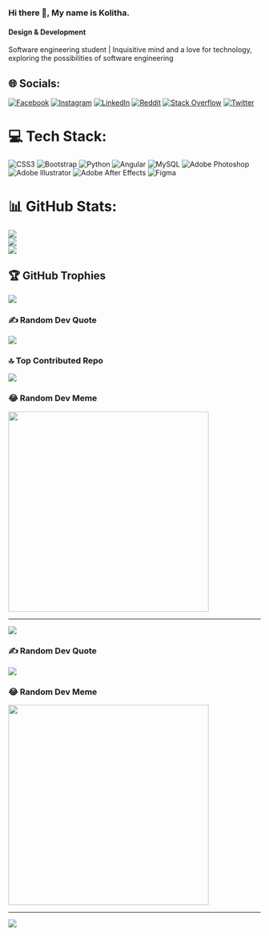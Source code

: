 ### Hi there 👋, My name is Kolitha.
#### Design & Development
Software engineering student | Inquisitive mind and a love for technology, exploring the possibilities of software engineering


## 🌐 Socials:
[![Facebook](https://img.shields.io/badge/Facebook-%231877F2.svg?logo=Facebook&logoColor=white)](https://facebook.com/gayn.KolithaBandara) [![Instagram](https://img.shields.io/badge/Instagram-%23E4405F.svg?logo=Instagram&logoColor=white)](https://instagram.com/gayan_kolitha_bandara) [![LinkedIn](https://img.shields.io/badge/LinkedIn-%230077B5.svg?logo=linkedin&logoColor=white)](https://linkedin.com/in/gayan-kolitha-bandara) [![Reddit](https://img.shields.io/badge/Reddit-%23FF4500.svg?logo=Reddit&logoColor=white)](https://reddit.com/user/KolithaBandara) [![Stack Overflow](https://img.shields.io/badge/-Stackoverflow-FE7A16?logo=stack-overflow&logoColor=white)](https://stackoverflow.com/users/kolitha-bandara) [![Twitter](https://img.shields.io/badge/Twitter-%231DA1F2.svg?logo=Twitter&logoColor=white)](https://twitter.com/GKolithaBandara) 

# 💻 Tech Stack:
![CSS3](https://img.shields.io/badge/css3-%231572B6.svg?style=for-the-badge&logo=css3&logoColor=white) ![Bootstrap](https://img.shields.io/badge/bootstrap-%238511FA.svg?style=for-the-badge&logo=bootstrap&logoColor=white) ![Python](https://img.shields.io/badge/python-3670A0?style=for-the-badge&logo=python&logoColor=ffdd54) ![Angular](https://img.shields.io/badge/angular-%23DD0031.svg?style=for-the-badge&logo=angular&logoColor=white) ![MySQL](https://img.shields.io/badge/mysql-%2300000f.svg?style=for-the-badge&logo=mysql&logoColor=white) ![Adobe Photoshop](https://img.shields.io/badge/adobe%20photoshop-%2331A8FF.svg?style=for-the-badge&logo=adobe%20photoshop&logoColor=white) ![Adobe Illustrator](https://img.shields.io/badge/adobe%20illustrator-%23FF9A00.svg?style=for-the-badge&logo=adobe%20illustrator&logoColor=white) ![Adobe After Effects](https://img.shields.io/badge/Adobe%20After%20Effects-9999FF.svg?style=for-the-badge&logo=Adobe%20After%20Effects&logoColor=white) ![Figma](https://img.shields.io/badge/figma-%23F24E1E.svg?style=for-the-badge&logo=figma&logoColor=white)
# 📊 GitHub Stats:
![](https://github-readme-stats.vercel.app/api?username=KolithaBandara&theme=blue-green&hide_border=false&include_all_commits=true&count_private=false)<br/>
![](https://github-readme-streak-stats.herokuapp.com/?user=KolithaBandara&theme=blue-green&hide_border=false)<br/>
![](https://github-readme-stats.vercel.app/api/top-langs/?username=KolithaBandara&theme=blue-green&hide_border=false&include_all_commits=true&count_private=false&layout=compact)

## 🏆 GitHub Trophies
![](https://github-profile-trophy.vercel.app/?username=KolithaBandara&theme=juicyfresh&no-frame=false&no-bg=true&margin-w=4)

### ✍️ Random Dev Quote
![](https://quotes-github-readme.vercel.app/api?type=horizontal&theme=radical)

### 🔝 Top Contributed Repo
![](https://github-contributor-stats.vercel.app/api?username=KolithaBandara&limit=5&theme=dark&combine_all_yearly_contributions=true)

### 😂 Random Dev Meme
<img src='https://randommeme-five.vercel.app/' style="height: 400px;"/>

---
[![](https://visitcount.itsvg.in/api?id=KolithaBandara&icon=5&color=3)](https://visitcount.itsvg.in)

<!-- Proudly created with GPRM ( https://gprm.itsvg.in ) -->
### ✍️ Random Dev Quote
![](https://quotes-github-readme.vercel.app/api?type=horizontal&theme=radical)

### 😂 Random Dev Meme
<img src='https://randommeme-five.vercel.app/' style="height: 400px;"/>

---
[![](https://visitcount.itsvg.in/api?id=KolithaBandara&icon=5&color=3)](https://visitcount.itsvg.in)

<!-- Proudly created with GPRM ( https://gprm.itsvg.in ) -->
